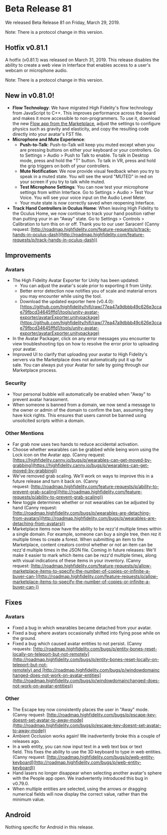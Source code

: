# Beta Release 81

We released Beta Release 81 on Friday, March 29, 2019. 

Note: There is a protocol change in this version.

## Hotfix v0.81.1

A hotfix (v0.81.1) was released on March 31, 2019. This release disables the ability to create a web view in Interface that enables access to a user's webcam or microphone audio.

Note: There is a protocol change in this version.

## New in v0.81.0!

* **Flow Technology**: We have migrated High Fidelity's flow technology from JavaScript to C++. This improves performance across the board and makes it more accessible to non-programmers. To use it, download the new [Flow app from the Marketplace](https://highfidelity.com/marketplace/items/370b8ff7-d5ad-4410-9c5c-0ead86e69756), adjust the settings to configure physics such as gravity and elasticity, and copy the resulting code directly into your avatar's FST file. 
* **Microphone and Mute Experience**: 
    * **Push-to-Talk**: Push-to-Talk will keep you muted except when you are pressing buttons on either your keyboard or your controllers. Go to Settings > Audio > Push to Talk to enable. To talk in Desktop mode, press and hold the "T" button. To talk in VR, press and hold the grip triggers on both of your controllers.
    * **Mute Notification**: We now provide visual feedback when you try to speak in a muted state. You will see the word "MUTED" in red on your screen if you try to talk while muted.
    * **Test Microphone Settings**: You can now test your microphone settings from within Interface. Go to Settings > Audio > Test Your Voice. You will see your voice input on the Audio Level Meter. 
    * Your mute state is now correctly saved when reopening Interface.
* **Track Hand Controllers in Oculus Home**: When leaving High Fidelity to the Oculus Home, we now continue to track your hand position rather than putting your in an "Away" state. Go to Settings > Controls > Calibration to turn this on or off. Thank you to our user Saracen! (Canny request: [http://roadmap.highfidelity.com/feature-requests/p/track-hands-in-oculus-dash](http://roadmap.highfidelity.com/feature-requests/p/track-hands-in-oculus-dash))


## Improvements

### Avatars

* The High Fidelity Avatar Exporter for Unity has been updated:
    * You can adjust the avatar's scale prior to exporting it from Unity.
    * Better error detection now notifies you of scale and material errors you may encounter while using the tool.
    * Download the updated exporter here (v0.4.0): [https://github.com/highfidelity/hifi/raw/77ea47a9dbbb49c626e3ccae79fbcd34645fffd1/tools/unity-avatar-exporter/avatarExporter.unitypackage](https://github.com/highfidelity/hifi/raw/77ea47a9dbbb49c626e3ccae79fbcd34645fffd1/tools/unity-avatar-exporter/avatarExporter.unitypackage)
* In the Avatar Packager, click on any error messages you encounter to view troubleshooting tips on how to resolve the error prior to uploading your avatar. 
* Improved UI to clarify that uploading your avatar to High Fidelity's servers via the Marketplace does not automatically put it up for sale. You can always put your Avatar for sale by going through our Marketplace process.

### Security

* Your personal bubble will automatically be enabled when "Away" to prevent avatar harassment.
* When someone is banned from a domain, we now send a message to the owner or admin of the domain to confirm the ban, assuming they have kick rights. This ensures that users cannot be banned using unsolicited scripts within a domain.

### Other Mentions

* Far grab now uses two hands to reduce accidental activation.
* Choose whether wearables can be grabbed while being worn using the Lock icon on the Avatar app. (Canny request: [https://highfidelity.canny.io/bugs/p/wearables-can-get-moved-by-grabbing](https://highfidelity.canny.io/bugs/p/wearables-can-get-moved-by-grabbing))
* We've removed grab scaling. We'll work on ways to improve this in a future release and turn it back on. (Canny request: [http://roadmap.highfidelity.com/feature-requests/p/ability-to-prevent-grab-scaling](http://roadmap.highfidelity.com/feature-requests/p/ability-to-prevent-grab-scaling))
* New toggle determines whether or not wearables can be adjusted by hand (Canny request: [http://roadmap.highfidelity.com/bugs/p/wearables-are-detaching-from-avatars](http://roadmap.highfidelity.com/bugs/p/wearables-are-detaching-from-avatars))
* Marketplace items now have the ability to be rezz'd multiple times within a single domain. For example, someone can buy a single tree, then rez it multiple times to create a forest. When submitting an item to the Marketplace, content creators control whether or not an item can be rezz'd multiple times in the JSON file. Coming in future releases: We'll make it easier to mark which items can be rezz'd multiple times, along with visual indications of these items in your inventory. (Canny request: [http://roadmap.highfidelity.com/feature-requests/p/allow-marketplace-items-to-specify-the-number-of-copies-or-infinite-a-buyer-can-](http://roadmap.highfidelity.com/feature-requests/p/allow-marketplace-items-to-specify-the-number-of-copies-or-infinite-a-buyer-can-))

## Fixes

### Avatars

* Fixed a bug in which wearables became detached from your avatar.
* Fixed a bug where avatars occasionally shifted into flying pose while on the ground.
* Fixed a bug which caused avatar entities to not persist. (Canny requests: [http://roadmap.highfidelity.com/bugs/p/entity-bones-reset-locally-on-teleport-but-not-remotely](http://roadmap.highfidelity.com/bugs/p/entity-bones-reset-locally-on-teleport-but-not-remotely) and [http://roadmap.highfidelity.com/bugs/p/windowdomainchanged-does-not-work-on-avatar-entities](http://roadmap.highfidelity.com/bugs/p/windowdomainchanged-does-not-work-on-avatar-entities))


### Other

* The Escape key now consistently places the user in "Away" mode. (Canny request: [http://roadmap.highfidelity.com/bugs/p/escape-key-doesnt-set-avatar-to-away-mode](http://roadmap.highfidelity.com/bugs/p/escape-key-doesnt-set-avatar-to-away-mode))
* Ambient Occlusion works again! We inadvertently broke this a couple of releases ago.
* In a web entity, you can now input text in a web text box or text field. This fixes the ability to use the 3D keyboard to type in web entities. (Canny request: [http://roadmap.highfidelity.com/bugs/p/web-entity-keyboard](http://roadmap.highfidelity.com/bugs/p/web-entity-keyboard))
* Hand lasers no longer disappear when selecting another avatar's sphere with the People app open. We inadvertently introduced this bug in v0.79.0.
* When multiple entities are selected, using the arrows or dragging numerical fields will now display the correct value, rather than the minimum value.

## Android

Nothing specific for Android in this release.
